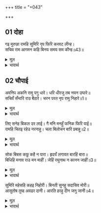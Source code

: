 +++
title = "+043"

+++


## 01 दोहा
गइ मुरुछा रामहि सुमिरि नृप फिरि करवट लीन्ह।  
सचिव राम आगमन कहि बिनय समय सम कीन्ह॥43॥  

<details><summary>मूल</summary>

गइ मुरुछा रामहि सुमिरि नृप फिरि करवट लीन्ह।  
सचिव राम आगमन कहि बिनय समय सम कीन्ह॥43॥  
</details>

<details><summary>भावार्थ</summary>

इतने में राजा की मूर्छा दूर हुई, उन्होन्ने राम का स्मरण करके ('राम! राम!' कहकर) फिरकर करवट ली। मन्त्री ने श्री रामचन्द्रजी का आना कहकर समयानुकूल विनती की॥43॥  
</details>





## 02 चौपाई
अवनिप अकनि रामु पगु धारे। धरि धीरजु तब नयन उघारे॥  
सचिवँ सँभारि राउ बैठारे। चरन परत नृप रामु निहारे॥1॥  

<details><summary>मूल</summary>

अवनिप अकनि रामु पगु धारे। धरि धीरजु तब नयन उघारे॥  
सचिवँ सँभारि राउ बैठारे। चरन परत नृप रामु निहारे॥1॥  
</details>

<details><summary>भावार्थ</summary>

जब राजा ने सुना कि श्री रामचन्द्र पधारे हैं तो उन्होन्ने धीरज धरके नेत्र खोले। मन्त्री ने सम्भालकर राजा को बैठाया। राजा ने श्री रामचन्द्रजी को अपने चरणों में पडते (प्रणाम करते) देखा॥1॥  
</details>

लिए सनेह बिकल उर लाई। गै मनि मनहुँ फनिक फिरि पाई॥  
रामहि चितइ रहेउ नरनाहू। चला बिलोचन बारि प्रबाहू॥2॥  

<details><summary>मूल</summary>

लिए सनेह बिकल उर लाई। गै मनि मनहुँ फनिक फिरि पाई॥  
रामहि चितइ रहेउ नरनाहू। चला बिलोचन बारि प्रबाहू॥2॥  
</details>

<details><summary>भावार्थ</summary>

स्नेह से विकल राजा ने रामजी को हृदय से लगा लिया। मानो साँप ने अपनी खोई हुई मणि फिर से पा ली हो। राजा दशरथजी श्री रामजी को देखते ही रह गए। उनके नेत्रों से आँसुओं की धारा बह चली॥2॥  
</details>

सोक बिबस कछु कहै न पारा। हृदयँ लगावत बारहिं बारा॥  
बिधिहि मनाव राउ मन माहीं। जेहिं रघुनाथ न कानन जाहीं॥3॥  

<details><summary>मूल</summary>

सोक बिबस कछु कहै न पारा। हृदयँ लगावत बारहिं बारा॥  
बिधिहि मनाव राउ मन माहीं। जेहिं रघुनाथ न कानन जाहीं॥3॥  
</details>

<details><summary>भावार्थ</summary>

शोक के विशेष वश होने के कारण राजा कुछ कह नहीं सकते। वे बार-बार श्री रामचन्द्रजी को हृदय से लगाते हैं और मन में ब्रह्माजी को मनाते हैं कि जिससे श्री राघुनाथजी वन को न जाएँ॥3॥  
</details>

सुमिरि महेसहि कहइ निहोरी। बिनती सुनहु सदासिव मोरी॥  
आसुतोष तुम्ह अवढर दानी। आरति हरहु दीन जनु जानी॥4॥  

<details><summary>मूल</summary>

सुमिरि महेसहि कहइ निहोरी। बिनती सुनहु सदासिव मोरी॥  
आसुतोष तुम्ह अवढर दानी। आरति हरहु दीन जनु जानी॥4॥  
</details>

<details><summary>भावार्थ</summary>

फिर महादेवजी का स्मरण करके उनसे निहोरा करते हुए कहते हैं- हे सदाशिव! आप मेरी विनती सुनिए। आप आशुतोष (शीघ्र प्रसन्न होने वाले) और अवढरदानी (मुँहमाँगा दे डालने वाले) हैं। अतः मुझे अपना दीन सेवक जानकर मेरे दुःख को दूर कीजिए॥4॥  
</details>


